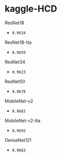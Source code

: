 # kaggle-HCD


ResNet18

- `0.9634`

ResNet18-tta

- `0.9659`

ResNet34

- `0.9623`

ResNet50

- `0.9678`

MobileNet-v2

- `0.9683`

MobileNet-v2-tta

- `0.9693`

DenseNet121

- `0.9663`





